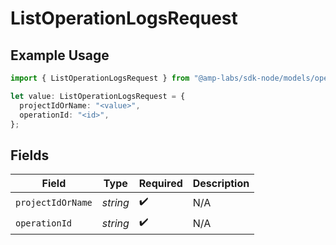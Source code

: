 # ListOperationLogsRequest

## Example Usage

```typescript
import { ListOperationLogsRequest } from "@amp-labs/sdk-node/models/operations";

let value: ListOperationLogsRequest = {
  projectIdOrName: "<value>",
  operationId: "<id>",
};
```

## Fields

| Field              | Type               | Required           | Description        |
| ------------------ | ------------------ | ------------------ | ------------------ |
| `projectIdOrName`  | *string*           | :heavy_check_mark: | N/A                |
| `operationId`      | *string*           | :heavy_check_mark: | N/A                |